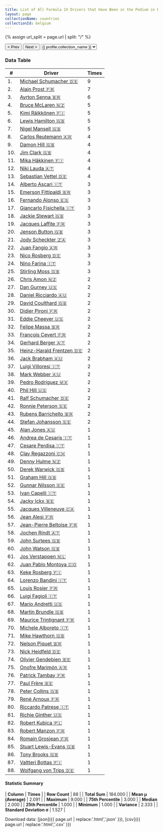 ```yaml
---
title: List of All Formula 1® Drivers that Have Been in the Podium in Belgium by Number of Times
layout: page
collectionName: countries
collectionId: belgium
---
```


{% assign url_split = page.url | split: "/" %}
<div id="collection-navigation">
<button onclick="selector.options[selector.selectedIndex-1].value && (window.location = selector.options[selector.selectedIndex-1].value);">&lt; Prev</button>
<button onclick="selector.options[selector.selectedIndex+1].value && (window.location = selector.options[selector.selectedIndex+1].value);">Next &gt;</button>
<select id="selector" onchange="this.options[this.selectedIndex].value && (window.location = this.options[this.selectedIndex].value);">
  {% for collectionId in site.data[page.collectionName].refs %}
    {% if collectionId == page.collectionId %}
      {% assign selected = "selected" %}
    {% else %}
      {% assign selected = "" %}
    {% endif %}
    {% assign profile = site.data[page.collectionName][collectionId].profile %}
    <option value="/f1/{{ page.collectionName }}/{{ collectionId }}/{{ url_split[4] }}" {{ selected }}>{{ profile.collection_name }}</option>
  {% endfor %}
</select>
</div>

<canvas id="chart" width="400" height="180"></canvas>
<script>
var data = {
  "labels" : [
    "Michael Schumacher",
    "Alain Prost",
    "Ayrton Senna",
    "Bruce McLaren",
    "Kimi Räikkönen",
    "Lewis Hamilton",
    "Nigel Mansell",
    "Carlos Reutemann",
    "Damon Hill",
    "Jim Clark",
    "Mika Häkkinen",
    "Niki Lauda",
    "Sebastian Vettel",
    "Alberto Ascari",
    "Emerson Fittipaldi",
    "Fernando Alonso",
    "Giancarlo Fisichella",
    "Jackie Stewart",
    "Jacques Laffite",
    "Jenson Button",
    "Jody Scheckter",
    "Juan Fangio",
    "Nico Rosberg",
    "Nino Farina",
    "Stirling Moss",
    "Chris Amon",
    "Dan Gurney",
    "Daniel Ricciardo",
    "David Coulthard",
    "Didier Pironi",
    "Eddie Cheever",
    "Felipe Massa",
    "François Cevert",
    "Gerhard Berger",
    "Heinz-Harald Frentzen",
    "Jack Brabham",
    "Luigi Villoresi",
    "Mark Webber",
    "Pedro Rodríguez",
    "Phil Hill",
    "Ralf Schumacher",
    "Ronnie Peterson",
    "Rubens Barrichello",
    "Stefan Johansson",
    "Alan Jones",
    "Andrea de Cesaris",
    "Cesare Perdisa",
    "Clay Regazzoni",
    "Denny Hulme",
    "Derek Warwick",
    "Graham Hill",
    "Gunnar Nilsson",
    "Ivan Capelli",
    "Jacky Ickx",
    "Jacques Villeneuve",
    "Jean Alesi",
    "Jean-Pierre Beltoise",
    "Jochen Rindt",
    "John Surtees",
    "John Watson",
    "Jos Verstappen",
    "Juan Pablo Montoya",
    "Keke Rosberg",
    "Lorenzo Bandini",
    "Louis Rosier",
    "Luigi Fagioli",
    "Mario Andretti",
    "Martin Brundle",
    "Maurice Trintignant",
    "Michele Alboreto",
    "Mike Hawthorn",
    "Nelson Piquet",
    "Nick Heidfeld",
    "Olivier Gendebien",
    "Onofre Marimón",
    "Patrick Tambay",
    "Paul Frère",
    "Peter Collins",
    "René Arnoux",
    "Riccardo Patrese",
    "Richie Ginther",
    "Robert Kubica",
    "Robert Manzon",
    "Romain Grosjean",
    "Stuart Lewis-Evans",
    "Tony Brooks",
    "Valtteri Bottas",
    "Wolfgang von Trips"
  ],
  "datasets" : [
    {
      "label" : "Times",
      "data" : [
        9,
        7,
        6,
        5,
        5,
        5,
        5,
        4,
        4,
        4,
        4,
        4,
        4,
        3,
        3,
        3,
        3,
        3,
        3,
        3,
        3,
        3,
        3,
        3,
        3,
        2,
        2,
        2,
        2,
        2,
        2,
        2,
        2,
        2,
        2,
        2,
        2,
        2,
        2,
        2,
        2,
        2,
        2,
        2,
        1,
        1,
        1,
        1,
        1,
        1,
        1,
        1,
        1,
        1,
        1,
        1,
        1,
        1,
        1,
        1,
        1,
        1,
        1,
        1,
        1,
        1,
        1,
        1,
        1,
        1,
        1,
        1,
        1,
        1,
        1,
        1,
        1,
        1,
        1,
        1,
        1,
        1,
        1,
        1,
        1,
        1,
        1,
        1
      ],
      "borderColor" : [
        "#1D181E",
        "#1D181E",
        "#1D181E",
        "#1D181E",
        "#1D181E",
        "#1D181E",
        "#1D181E",
        "#1D181E",
        "#1D181E",
        "#1D181E",
        "#1D181E",
        "#1D181E",
        "#1D181E",
        "#1D181E",
        "#1D181E",
        "#1D181E",
        "#1D181E",
        "#1D181E",
        "#1D181E",
        "#1D181E",
        "#1D181E",
        "#1D181E",
        "#1D181E",
        "#1D181E",
        "#1D181E",
        "#1D181E",
        "#1D181E",
        "#1D181E",
        "#1D181E",
        "#1D181E",
        "#1D181E",
        "#1D181E",
        "#1D181E",
        "#1D181E",
        "#1D181E",
        "#1D181E",
        "#1D181E",
        "#1D181E",
        "#1D181E",
        "#1D181E",
        "#1D181E",
        "#1D181E",
        "#1D181E",
        "#1D181E",
        "#1D181E",
        "#1D181E",
        "#1D181E",
        "#1D181E",
        "#1D181E",
        "#1D181E",
        "#1D181E",
        "#1D181E",
        "#1D181E",
        "#1D181E",
        "#1D181E",
        "#1D181E",
        "#1D181E",
        "#1D181E",
        "#1D181E",
        "#1D181E",
        "#1D181E",
        "#1D181E",
        "#1D181E",
        "#1D181E",
        "#1D181E",
        "#1D181E",
        "#1D181E",
        "#1D181E",
        "#1D181E",
        "#1D181E",
        "#1D181E",
        "#1D181E",
        "#1D181E",
        "#1D181E",
        "#1D181E",
        "#1D181E",
        "#1D181E",
        "#1D181E",
        "#1D181E",
        "#1D181E",
        "#1D181E",
        "#1D181E",
        "#1D181E",
        "#1D181E",
        "#1D181E",
        "#1D181E",
        "#1D181E",
        "#1D181E"
      ],
      "borderWidth" : 1,
      "backgroundColor" : [
        "#9C8E8D",
        "#9C8E8D",
        "#9C8E8D",
        "#9C8E8D",
        "#9C8E8D",
        "#9C8E8D",
        "#9C8E8D",
        "#9C8E8D",
        "#9C8E8D",
        "#9C8E8D",
        "#9C8E8D",
        "#9C8E8D",
        "#9C8E8D",
        "#9C8E8D",
        "#9C8E8D",
        "#9C8E8D",
        "#9C8E8D",
        "#9C8E8D",
        "#9C8E8D",
        "#9C8E8D",
        "#9C8E8D",
        "#9C8E8D",
        "#9C8E8D",
        "#9C8E8D",
        "#9C8E8D",
        "#9C8E8D",
        "#9C8E8D",
        "#9C8E8D",
        "#9C8E8D",
        "#9C8E8D",
        "#9C8E8D",
        "#9C8E8D",
        "#9C8E8D",
        "#9C8E8D",
        "#9C8E8D",
        "#9C8E8D",
        "#9C8E8D",
        "#9C8E8D",
        "#9C8E8D",
        "#9C8E8D",
        "#9C8E8D",
        "#9C8E8D",
        "#9C8E8D",
        "#9C8E8D",
        "#9C8E8D",
        "#9C8E8D",
        "#9C8E8D",
        "#9C8E8D",
        "#9C8E8D",
        "#9C8E8D",
        "#9C8E8D",
        "#9C8E8D",
        "#9C8E8D",
        "#9C8E8D",
        "#9C8E8D",
        "#9C8E8D",
        "#9C8E8D",
        "#9C8E8D",
        "#9C8E8D",
        "#9C8E8D",
        "#9C8E8D",
        "#9C8E8D",
        "#9C8E8D",
        "#9C8E8D",
        "#9C8E8D",
        "#9C8E8D",
        "#9C8E8D",
        "#9C8E8D",
        "#9C8E8D",
        "#9C8E8D",
        "#9C8E8D",
        "#9C8E8D",
        "#9C8E8D",
        "#9C8E8D",
        "#9C8E8D",
        "#9C8E8D",
        "#9C8E8D",
        "#9C8E8D",
        "#9C8E8D",
        "#9C8E8D",
        "#9C8E8D",
        "#9C8E8D",
        "#9C8E8D",
        "#9C8E8D",
        "#9C8E8D",
        "#9C8E8D",
        "#9C8E8D",
        "#9C8E8D"
      ]
    }
  ]
};
var options = {
  legend: {
    display: false
  },
  scales: {
    xAxes: [{
      ticks: {
        beginAtZero: true,
        maxRotation: 180,
        display: window.innerWidth > 800
      }
    }],
    yAxes: [{
      ticks: {
        beginAtZero: true
      }
    }]
  },
  onResize: function(chart, size) {
    chart.options.scales.xAxes[0].ticks.display = size.width > 800;
  }
};
var chart = new Chart("chart", {
    data: data,
    type: 'bar',
    options: options
});
</script>



### Data Table

| # | Driver | Times |
|--|--|--|
| 1. | [Michael Schumacher 🇩🇪](/f1/drivers/michael_schumacher) | 9 |
| 2. | [Alain Prost 🇫🇷](/f1/drivers/prost) | 7 |
| 3. | [Ayrton Senna 🇧🇷](/f1/drivers/senna) | 6 |
| 4. | [Bruce McLaren 🇳🇿](/f1/drivers/mclaren) | 5 |
| 5. | [Kimi Räikkönen 🇫🇮](/f1/drivers/raikkonen) | 5 |
| 6. | [Lewis Hamilton 🇬🇧](/f1/drivers/hamilton) | 5 |
| 7. | [Nigel Mansell 🇬🇧](/f1/drivers/mansell) | 5 |
| 8. | [Carlos Reutemann 🇦🇷](/f1/drivers/reutemann) | 4 |
| 9. | [Damon Hill 🇬🇧](/f1/drivers/damon_hill) | 4 |
| 10. | [Jim Clark 🇬🇧](/f1/drivers/clark) | 4 |
| 11. | [Mika Häkkinen 🇫🇮](/f1/drivers/hakkinen) | 4 |
| 12. | [Niki Lauda 🇦🇹](/f1/drivers/lauda) | 4 |
| 13. | [Sebastian Vettel 🇩🇪](/f1/drivers/vettel) | 4 |
| 14. | [Alberto Ascari 🇮🇹](/f1/drivers/ascari) | 3 |
| 15. | [Emerson Fittipaldi 🇧🇷](/f1/drivers/emerson_fittipaldi) | 3 |
| 16. | [Fernando Alonso 🇪🇸](/f1/drivers/alonso) | 3 |
| 17. | [Giancarlo Fisichella 🇮🇹](/f1/drivers/fisichella) | 3 |
| 18. | [Jackie Stewart 🇬🇧](/f1/drivers/stewart) | 3 |
| 19. | [Jacques Laffite 🇫🇷](/f1/drivers/laffite) | 3 |
| 20. | [Jenson Button 🇬🇧](/f1/drivers/button) | 3 |
| 21. | [Jody Scheckter 🇿🇦](/f1/drivers/scheckter) | 3 |
| 22. | [Juan Fangio 🇦🇷](/f1/drivers/fangio) | 3 |
| 23. | [Nico Rosberg 🇩🇪](/f1/drivers/rosberg) | 3 |
| 24. | [Nino Farina 🇮🇹](/f1/drivers/farina) | 3 |
| 25. | [Stirling Moss 🇬🇧](/f1/drivers/moss) | 3 |
| 26. | [Chris Amon 🇳🇿](/f1/drivers/amon) | 2 |
| 27. | [Dan Gurney 🇺🇸](/f1/drivers/gurney) | 2 |
| 28. | [Daniel Ricciardo 🇦🇺](/f1/drivers/ricciardo) | 2 |
| 29. | [David Coulthard 🇬🇧](/f1/drivers/coulthard) | 2 |
| 30. | [Didier Pironi 🇫🇷](/f1/drivers/pironi) | 2 |
| 31. | [Eddie Cheever 🇺🇸](/f1/drivers/cheever) | 2 |
| 32. | [Felipe Massa 🇧🇷](/f1/drivers/massa) | 2 |
| 33. | [François Cevert 🇫🇷](/f1/drivers/cevert) | 2 |
| 34. | [Gerhard Berger 🇦🇹](/f1/drivers/berger) | 2 |
| 35. | [Heinz-Harald Frentzen 🇩🇪](/f1/drivers/frentzen) | 2 |
| 36. | [Jack Brabham 🇦🇺](/f1/drivers/jack_brabham) | 2 |
| 37. | [Luigi Villoresi 🇮🇹](/f1/drivers/villoresi) | 2 |
| 38. | [Mark Webber 🇦🇺](/f1/drivers/webber) | 2 |
| 39. | [Pedro Rodríguez 🇲🇽](/f1/drivers/rodriguez) | 2 |
| 40. | [Phil Hill 🇺🇸](/f1/drivers/phil_hill) | 2 |
| 41. | [Ralf Schumacher 🇩🇪](/f1/drivers/ralf_schumacher) | 2 |
| 42. | [Ronnie Peterson 🇸🇪](/f1/drivers/peterson) | 2 |
| 43. | [Rubens Barrichello 🇧🇷](/f1/drivers/barrichello) | 2 |
| 44. | [Stefan Johansson 🇸🇪](/f1/drivers/johansson) | 2 |
| 45. | [Alan Jones 🇦🇺](/f1/drivers/jones) | 1 |
| 46. | [Andrea de Cesaris 🇮🇹](/f1/drivers/cesaris) | 1 |
| 47. | [Cesare Perdisa 🇮🇹](/f1/drivers/perdisa) | 1 |
| 48. | [Clay Regazzoni 🇨🇭](/f1/drivers/regazzoni) | 1 |
| 49. | [Denny Hulme 🇳🇿](/f1/drivers/hulme) | 1 |
| 50. | [Derek Warwick 🇬🇧](/f1/drivers/warwick) | 1 |
| 51. | [Graham Hill 🇬🇧](/f1/drivers/hill) | 1 |
| 52. | [Gunnar Nilsson 🇸🇪](/f1/drivers/nilsson) | 1 |
| 53. | [Ivan Capelli 🇮🇹](/f1/drivers/capelli) | 1 |
| 54. | [Jacky Ickx 🇧🇪](/f1/drivers/ickx) | 1 |
| 55. | [Jacques Villeneuve 🇨🇦](/f1/drivers/villeneuve) | 1 |
| 56. | [Jean Alesi 🇫🇷](/f1/drivers/alesi) | 1 |
| 57. | [Jean-Pierre Beltoise 🇫🇷](/f1/drivers/beltoise) | 1 |
| 58. | [Jochen Rindt 🇦🇹](/f1/drivers/rindt) | 1 |
| 59. | [John Surtees 🇬🇧](/f1/drivers/surtees) | 1 |
| 60. | [John Watson 🇬🇧](/f1/drivers/watson) | 1 |
| 61. | [Jos Verstappen 🇳🇱](/f1/drivers/verstappen) | 1 |
| 62. | [Juan Pablo Montoya 🇨🇴](/f1/drivers/montoya) | 1 |
| 63. | [Keke Rosberg 🇫🇮](/f1/drivers/keke_rosberg) | 1 |
| 64. | [Lorenzo Bandini 🇮🇹](/f1/drivers/bandini) | 1 |
| 65. | [Louis Rosier 🇫🇷](/f1/drivers/rosier) | 1 |
| 66. | [Luigi Fagioli 🇮🇹](/f1/drivers/fagioli) | 1 |
| 67. | [Mario Andretti 🇺🇸](/f1/drivers/mario_andretti) | 1 |
| 68. | [Martin Brundle 🇬🇧](/f1/drivers/brundle) | 1 |
| 69. | [Maurice Trintignant 🇫🇷](/f1/drivers/trintignant) | 1 |
| 70. | [Michele Alboreto 🇮🇹](/f1/drivers/alboreto) | 1 |
| 71. | [Mike Hawthorn 🇬🇧](/f1/drivers/hawthorn) | 1 |
| 72. | [Nelson Piquet 🇧🇷](/f1/drivers/piquet) | 1 |
| 73. | [Nick Heidfeld 🇩🇪](/f1/drivers/heidfeld) | 1 |
| 74. | [Olivier Gendebien 🇧🇪](/f1/drivers/gendebien) | 1 |
| 75. | [Onofre Marimón 🇦🇷](/f1/drivers/marimon) | 1 |
| 76. | [Patrick Tambay 🇫🇷](/f1/drivers/tambay) | 1 |
| 77. | [Paul Frère 🇧🇪](/f1/drivers/frere) | 1 |
| 78. | [Peter Collins 🇬🇧](/f1/drivers/collins) | 1 |
| 79. | [René Arnoux 🇫🇷](/f1/drivers/arnoux) | 1 |
| 80. | [Riccardo Patrese 🇮🇹](/f1/drivers/patrese) | 1 |
| 81. | [Richie Ginther 🇺🇸](/f1/drivers/ginther) | 1 |
| 82. | [Robert Kubica 🇵🇱](/f1/drivers/kubica) | 1 |
| 83. | [Robert Manzon 🇫🇷](/f1/drivers/manzon) | 1 |
| 84. | [Romain Grosjean 🇫🇷](/f1/drivers/grosjean) | 1 |
| 85. | [Stuart Lewis-Evans 🇬🇧](/f1/drivers/lewis-evans) | 1 |
| 86. | [Tony Brooks 🇬🇧](/f1/drivers/brooks) | 1 |
| 87. | [Valtteri Bottas 🇫🇮](/f1/drivers/bottas) | 1 |
| 88. | [Wolfgang von Trips 🇩🇪](/f1/drivers/trips) | 1 |

#### Statistic Summary

| **Column** | **Times** |
| **Row Count** | 88 |
| **Total Sum** | 184.000 |
| **Mean μ (Average)** | 2.091 |
| **Maximum** | 9.000 |
| **75th Percentile** | 3.000 |
| **Median** | 2.000 |
| **25th Percentile** | 1.000 |
| **Minimum** | 1.000 |
| **Variance** | 2.333 |
| **Standard Deviation σ** | 1.527 |

Download data: [json]({{ page.url | replace:'.html','.json' }}), [csv]({{ page.url | replace:'.html','.csv' }})
